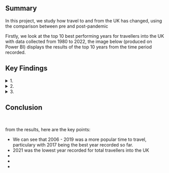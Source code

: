 ## **Summary**

In this project, we study how travel to and from the UK has changed, using the comparison between pre and post-pandemic

Firstly, we look at the top 10 best performing years for travellers into the UK with data collected from 1980 to 2022, the image below (produced on Power BI) displays the results of the top 10 years from the time period recorded.
<br>

## **Key Findings**

<details>
<summary>1.</summary>

Let's look at top 10 years 

![Top 10 Year Charts](https://user-images.githubusercontent.com/111752059/192544963-58b2db46-76c7-402c-8201-5dc9c1ebab58.png)

Here we can see that this was stronger

</details>

<details>
<summary>2.</summary>

Next, let's look at the lowest

![Lowest 10 Year Charts](https://user-images.githubusercontent.com/111752059/192544971-815f5f48-18e4-402d-bed7-ec670df1c1d8.png)

The results show that 

</details>

<details>
<summary>3.</summary>

Let's compare pre vs post pandemic

**INSERT IMAGE**

From here, we can see that ....

</details>

## **Conclusion**
<br>

from the results, here are the key points:

- We can see that 2006 - 2019 was a more popular time to travel, particulary with 2017 being the best year recorded so far.
- 2021 was the lowest year recorded for total travellers into the UK
-
-
-
